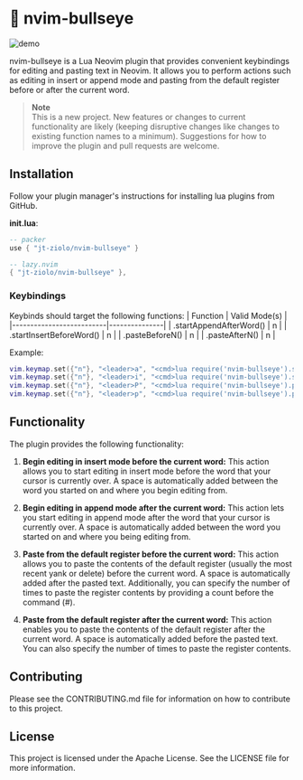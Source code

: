 # 🎯 nvim-bullseye

![demo](https://github.com/jt-ziolo/nvim-bullseye/assets/14256313/ec42333f-5766-422b-8660-abd89a7b81c5)

nvim-bullseye is a Lua Neovim plugin that provides convenient keybindings for editing and pasting text in Neovim. It allows you to perform actions such as editing in insert or append mode and pasting from the default register before or after the current word. 

> __Note__  
> This is a new project. New features or changes to current functionality are likely (keeping disruptive changes like changes to existing function names to a minimum). Suggestions for how to improve the plugin and pull requests are welcome.

## Installation

Follow your plugin manager's instructions for installing lua plugins from GitHub.

**init.lua**:
```lua
-- packer
use { "jt-ziolo/nvim-bullseye" }

-- lazy.nvim
{ "jt-ziolo/nvim-bullseye" },
```

### Keybindings

Keybinds should target the following functions:
| Function                 | Valid Mode(s) |
|--------------------------|---------------|
| .startAppendAfterWord()  | n             |
| .startInsertBeforeWord() | n             |
| .pasteBeforeN()          | n             |
| .pasteAfterN()           | n             |

Example:
```lua
vim.keymap.set({"n"}, "<leader>a", "<cmd>lua require('nvim-bullseye').startAppendAfterWord()<CR>", { desc = "BullseyeStartAppendAfterWord" })
vim.keymap.set({"n"}, "<leader>i", "<cmd>lua require('nvim-bullseye').startInsertBeforeWord()<CR>", { desc = "BullseyeStartInsertBeforeWord" })
vim.keymap.set({"n"}, "<leader>P", "<cmd>lua require('nvim-bullseye').pasteBeforeN()<CR>", { desc = "BullseyePasteBeforeN" })
vim.keymap.set({"n"}, "<leader>p", "<cmd>lua require('nvim-bullseye').pasteAfterN()<CR>", { desc = "BullseyePasteAfterN" })
```

## Functionality

The plugin provides the following functionality:

1. **Begin editing in insert mode before the current word:** This action allows you to start editing in insert mode before the word that your cursor is currently over. A space is automatically added between the word you started on and where you begin editing from.

2. **Begin editing in append mode after the current word:** This action lets you start editing in append mode after the word that your cursor is currently over. A space is automatically added between the word you started on and where you being editing from.

3. **Paste from the default register before the current word:** This action allows you to paste the contents of the default register (usually the most recent yank or delete) before the current word. A space is automatically added after the pasted text. Additionally, you can specify the number of times to paste the register contents by providing a count before the command (#<cmd>).

4. **Paste from the default register after the current word:** This action enables you to paste the contents of the default register after the current word. A space is automatically added before the pasted text. You can also specify the number of times to paste the register contents.
  
## Contributing

Please see the CONTRIBUTING.md file for information on how to contribute to this project.
  
## License

This project is licensed under the Apache License. See the LICENSE file for more information.
